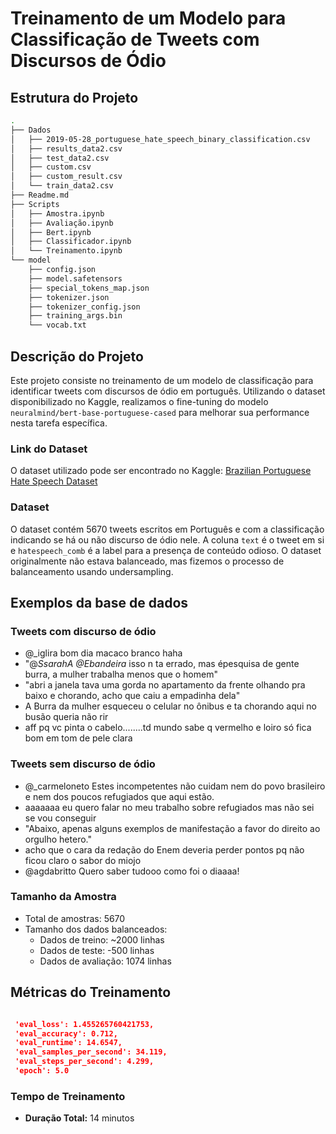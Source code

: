 
# Treinamento de um Modelo para Classificação de Tweets com Discursos de Ódio

## Estrutura do Projeto

```bash
.
├── Dados
│   ├── 2019-05-28_portuguese_hate_speech_binary_classification.csv
│   ├── results_data2.csv
│   ├── test_data2.csv
│   ├── custom.csv
│   ├── custom_result.csv
│   └── train_data2.csv
├── Readme.md
├── Scripts
│   ├── Amostra.ipynb
│   ├── Avaliação.ipynb
│   ├── Bert.ipynb
│   ├── Classificador.ipynb
│   └── Treinamento.ipynb
└── model
    ├── config.json
    ├── model.safetensors
    ├── special_tokens_map.json
    ├── tokenizer.json
    ├── tokenizer_config.json
    ├── training_args.bin
    └── vocab.txt
```

## Descrição do Projeto

Este projeto consiste no treinamento de um modelo de classificação para identificar tweets com discursos de ódio em português. Utilizando o dataset disponibilizado no Kaggle, realizamos o fine-tuning do modelo `neuralmind/bert-base-portuguese-cased` para melhorar sua performance nesta tarefa específica.

### Link do Dataset

O dataset utilizado pode ser encontrado no Kaggle: [Brazilian Portuguese Hate Speech Dataset](https://www.kaggle.com/datasets/hrmello/brazilian-portuguese-hatespeech-dataset?resource=download)

### Dataset

O dataset contém 5670 tweets escritos em Português e com a classificação indicando se há ou não discurso de ódio nele. A coluna `text` é o tweet em si e `hatespeech_comb` é a label para a presença de conteúdo odioso. O dataset originalmente não estava balanceado, mas fizemos o processo de balanceamento usando undersampling.

## Exemplos da base de dados

### Tweets com discurso de ódio
- @_iglira bom dia macaco branco haha
- "@_SsarahA @Ebandeira_ isso n ta errado, mas épesquisa de gente burra, a mulher trabalha menos que o homem"
- "abri a janela tava uma gorda no apartamento da frente olhando pra baixo e chorando, acho que caiu a empadinha dela"
- A Burra da mulher esqueceu o celular no ônibus e ta chorando aqui no busão queria não rir
- aff pq vc pinta o cabelo........td mundo sabe q vermelho e loiro só fica bom em tom de pele clara

### Tweets sem discurso de ódio
- @_carmeloneto Estes incompetentes não cuidam nem do povo brasileiro e nem dos poucos refugiados que aqui estão.
- aaaaaaa eu quero falar no meu trabalho sobre refugiados mas não sei se vou conseguir
- "Abaixo, apenas alguns exemplos de manifestação a favor do direito ao orgulho hetero."
- acho que o cara da redação do Enem deveria perder pontos pq não ficou claro o sabor do miojo
- @agdabritto Quero saber tudooo como foi o diaaaa!

### Tamanho da Amostra

- Total de amostras: 5670
- Tamanho dos dados balanceados:
  - Dados de treino: ~2000 linhas
  - Dados de teste: -500 linhas
  - Dados de avaliação: 1074 linhas


## Métricas do Treinamento

```json

 'eval_loss': 1.455265760421753,
 'eval_accuracy': 0.712,
 'eval_runtime': 14.6547,
 'eval_samples_per_second': 34.119,
 'eval_steps_per_second': 4.299,
 'epoch': 5.0

```


### Tempo de Treinamento

- **Duração Total:** 14 minutos

